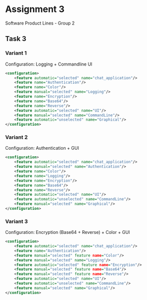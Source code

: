 # Assignment 3

Software Product Lines - Group 2

## Task 3

### Variant 1

Configuration: Logging + Commandline UI

```xml
<configuration>
	<feature automatic="selected" name="chat_application"/>
	<feature name="Authentication"/>
	<feature name="Color"/>
	<feature manual="selected" name="Logging"/>
	<feature name="Encryption"/>
	<feature name="Base64"/>
	<feature name="Reverse"/>
	<feature automatic="selected" name="UI"/>
	<feature manual="selected" name="CommandLine"/>
	<feature automatic="unselected" name="Graphical"/>
</configuration>
```

### Variant 2

Configuration: Authentication + GUI

```xml
<configuration>
	<feature automatic="selected" name="chat_application"/>
	<feature manual="selected" name="Authentication"/>
	<feature name="Color"/>
	<feature name="Logging"/>
	<feature name="Encryption"/>
	<feature name="Base64"/>
	<feature name="Reverse"/>
	<feature automatic="selected" name="UI"/>
	<feature automatic="unselected" name="CommandLine"/>
	<feature manual="selected" name="Graphical"/>
</configuration>
```

### Variant 3

Configuration: Encryption (Base64 + Reverse) + Color + GUI

```xml
<configuration>
	<feature automatic="selected" name="chat_application"/>
	<feature name="Authentication"/>
	<feature manual="selected" feature name="Color"/>
	<feature manual="selected" name="Logging"/>
	<feature automatic="selected" feature name="Encryption"/>
	<feature manual="selected" feature name="Base64"/>
	<feature manual="selected" feature name="Reverse"/>
	<feature automatic="selected" name="UI"/>
	<feature automatic="unselected" name="CommandLine"/>
	<feature manual="selected" name="Graphical"/>
</configuration>
```
